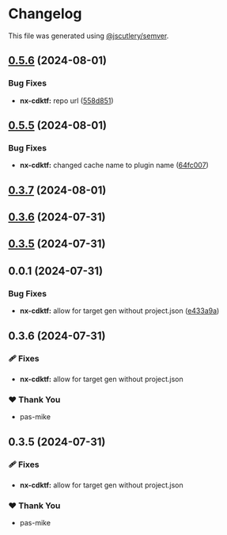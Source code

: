 # Changelog

This file was generated using [@jscutlery/semver](https://github.com/jscutlery/semver).

## [0.5.6](https://github.com/plastic-ant/packages/compare/nx-cdktf@0.5.5...nx-cdktf@0.5.6) (2024-08-01)


### Bug Fixes

* **nx-cdktf:** repo url ([558d851](https://github.com/plastic-ant/packages/commit/558d8517f710826fad945bf367fdb67be65c8f3f))

## [0.5.5](https://github.com/plastic-ant/packages/compare/nx-cdktf@0.5.4...nx-cdktf@0.5.5) (2024-08-01)


### Bug Fixes

* **nx-cdktf:** changed cache name to plugin name ([64fc007](https://github.com/plastic-ant/packages/commit/64fc007feff847faa93ade0116fdc7ac5e89b810))

## [0.3.7](https://github.com/plastic-ant/nx-cdktf/compare/nx-cdktf@0.3.6...nx-cdktf@0.3.7) (2024-08-01)

## [0.3.6](https://github.com/plastic-ant/nx-cdktf/compare/nx-cdktf@0.3.5...nx-cdktf@0.3.6) (2024-07-31)

## [0.3.5](https://github.com/plastic-ant/nx-cdktf/compare/nx-cdktf@0.3.4...nx-cdktf@0.3.5) (2024-07-31)

## 0.0.1 (2024-07-31)


### Bug Fixes

* **nx-cdktf:** allow for target gen without project.json ([e433a9a](https://github.com/plastic-ant/nx-cdktf/commit/e433a9a66d1821799648c7b26d0ec5232cac83b7))

## 0.3.6 (2024-07-31)


### 🩹 Fixes

- **nx-cdktf:** allow for target gen without project.json


### ❤️  Thank You

- pas-mike

## 0.3.5 (2024-07-31)


### 🩹 Fixes

- **nx-cdktf:** allow for target gen without project.json


### ❤️  Thank You

- pas-mike